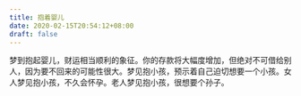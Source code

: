 ```yaml
---
title: 抱着婴儿
date: 2020-02-15T20:54:12+08:00
draft: false
---
```


梦到抱起婴儿，财运相当顺利的象征。你的存款将大幅度增加，但绝对不可借给别人，因为要不回来的可能性很大。梦见抱小孩，预示着自己迫切想要一个小孩。女人梦见抱小孩，不久会怀孕。老人梦见抱小孩，很想要个孙子。